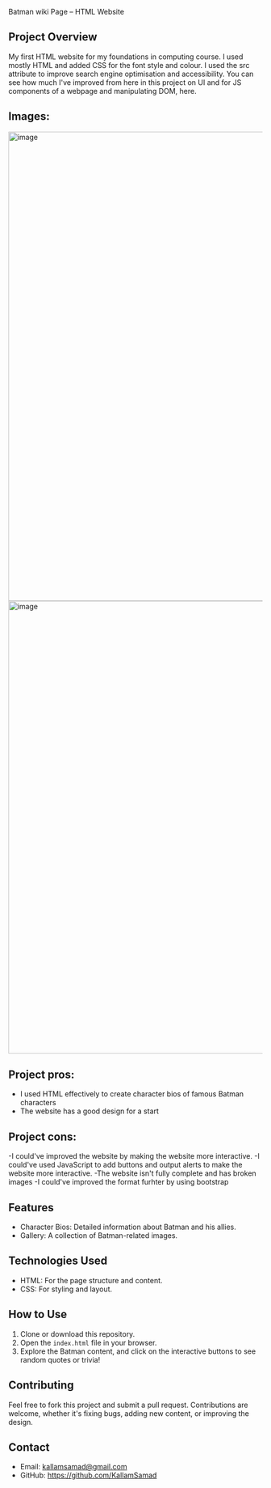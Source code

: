  Batman wiki Page – HTML Website

## Project Overview
My first HTML website for my foundations in computing course. I used mostly HTML and added CSS for the font style and colour. I used the src attribute to improve search engine optimisation and accessibility. You can see how much I've
improved from here in <link href="https://github.com/KallamSamad/flexproj">this project</link> on UI and for JS components of a webpage and manipulating DOM, <link href="https://github.com/KallamSamad/Rock-Paper-Scissors">here</link>.
## Images:
<img width="1896" height="928" alt="image" src="https://github.com/user-attachments/assets/c225ec52-b420-4567-9216-13f99445ecbf" />
<img width="1808" height="895" alt="image" src="https://github.com/user-attachments/assets/f4482e45-6bb9-4285-bf95-384188b5578b" />

## Project pros: 
- I used HTML effectively to create character bios of famous Batman characters
- The website has a good design for a start
## Project cons: 
-I could've improved the website by making the website more interactive. 
-I could've used JavaScript to add buttons and output alerts to make the website more interactive. 
-The website isn't fully complete and has broken images
-I could've improved the format furhter by using bootstrap 

## Features
- Character Bios: Detailed information about Batman and his allies.
- Gallery: A collection of Batman-related images.

## Technologies Used
- HTML: For the page structure and content.
- CSS: For styling and layout.

## How to Use
1. Clone or download this repository.
2. Open the `index.html` file in your browser.
3. Explore the Batman content, and click on the interactive buttons to see random quotes or trivia!


## Contributing
Feel free to fork this project and submit a pull request. Contributions are welcome, whether it's fixing bugs, adding new content, or improving the design.

## Contact
- Email: kallamsamad@gmail.com
- GitHub: https://github.com/KallamSamad
